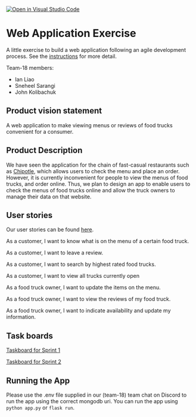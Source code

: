 [![Open in Visual Studio Code](https://classroom.github.com/assets/open-in-vscode-c66648af7eb3fe8bc4f294546bfd86ef473780cde1dea487d3c4ff354943c9ae.svg)](https://classroom.github.com/online_ide?assignment_repo_id=8874530&assignment_repo_type=AssignmentRepo)

# Web Application Exercise

A little exercise to build a web application following an agile development process. See the [instructions](instructions.md) for more detail.

Team-18 members:

* Ian Liao
* Sneheel Sarangi
* John Kolibachuk

## Product vision statement

A web application to make viewing menus or reviews of food trucks convenient for a consumer.

## Product Description

We have seen the application for the chain of fast-casual restaurants such as [Chipotle](https://apps.apple.com/us/app/chipotle-fresh-food-fast/id327228455), which allows users to check the menu and place an order. However, it is currently inconvenient for people to view the menus of food trucks, and order online. Thus, we plan to design an app to enable users to check the menus of food trucks online and allow the truck owners to manage their data on that website. 


## User stories

Our user stories can be found [here](https://github.com/software-students-fall2022/web-app-exercise-team-18-1/issues).

As a customer, I want to know what is on the menu of a certain food truck.

As a customer, I want to leave a review.

As a customer, I want to search by highest rated food trucks.

As a customer, I want to view all trucks currently open

As a food truck owner, I want to update the items on the menu.

As a food truck owner, I want to view the reviews of my food truck.

As a food truck owner, I want to indicate availability and update my information.

## Task boards

[Taskboard for Sprint 1](https://github.com/orgs/software-students-fall2022/projects/18)

[Taskboard for Sprint 2](https://github.com/orgs/software-students-fall2022/projects/19)

## Running the App

Please use the .env file supplied in our (team-18) team chat on Discord to run the app using the correct mongodb uri. You can run the app using `python app.py` or `flask run`.
